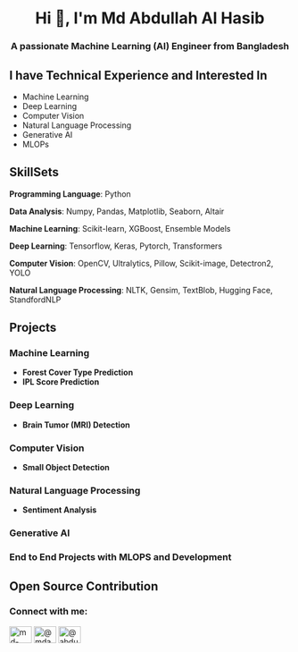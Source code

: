 <h1 align="center">Hi 👋, I'm Md Abdullah Al Hasib</h1>
<h3 align="center">A passionate Machine Learning (AI) Engineer from Bangladesh</h3>

## I have Technical Experience and Interested In
* Machine Learning
* Deep Learning
* Computer Vision
* Natural Language Processing
* Generative AI
* MLOPs

## SkillSets
**Programming Language**: Python

**Data Analysis**: Numpy, Pandas, Matplotlib, Seaborn, Altair

**Machine Learning**: Scikit-learn, XGBoost, Ensemble Models

**Deep Learning**: Tensorflow, Keras, Pytorch, Transformers

**Computer Vision**: OpenCV, Ultralytics, Pillow, Scikit-image, Detectron2, YOLO

**Natural Language Processing**: NLTK, Gensim, TextBlob, Hugging Face, StandfordNLP

## Projects

### Machine Learning
* **Forest Cover Type Prediction**
* **IPL Score Prediction**

### Deep Learning
* **Brain Tumor (MRI) Detection**

### Computer Vision
* **Small Object Detection**

### Natural Language Processing
* **Sentiment Analysis**

### Generative AI

### End to End Projects with MLOPS and Development


## Open Source Contribution



<h3 align="left">Connect with me:</h3>
<p align="left">
<a href="https://linkedin.com/in/md-abdullah-al-hasib-874174194" target="blank"><img align="center" src="https://raw.githubusercontent.com/rahuldkjain/github-profile-readme-generator/master/src/images/icons/Social/linked-in-alt.svg" alt="md-abdullah-al-hasib-874174194" height="30" width="40" /></a>
<a href="https://www.youtube.com/@mdabdullahalhasib9081" target="blank"><img align="center" src="https://raw.githubusercontent.com/rahuldkjain/github-profile-readme-generator/master/src/images/icons/Social/youtube.svg" alt="@mdabdullahalhasib9081" height="30" width="40" /></a>
<a href="https://medium.com/@abdullah.iu.cse" target="blank"><img align="center" src="https://raw.githubusercontent.com/rahuldkjain/github-profile-readme-generator/master/src/images/icons/Social/medium.svg" alt="@abdullah.iu.cse" height="30" width="40" /></a>
</p>

